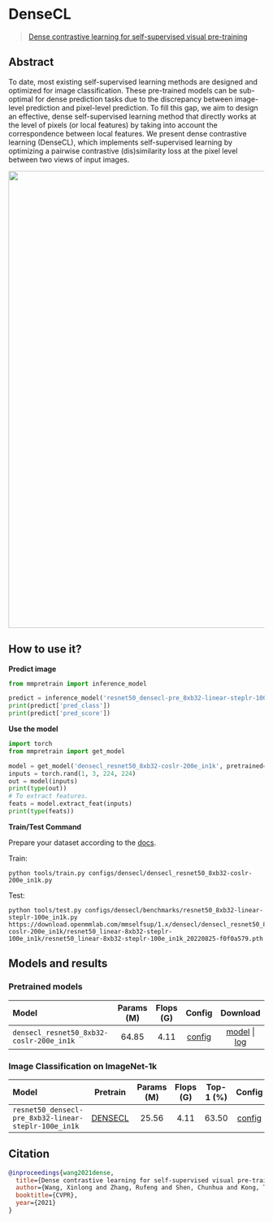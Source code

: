 # DenseCL

> [Dense contrastive learning for self-supervised visual pre-training](https://arxiv.org/abs/2011.09157)

<!-- [ALGORITHM] -->

## Abstract

To date, most existing self-supervised learning methods are designed and optimized for image classification. These pre-trained models can be sub-optimal for dense prediction tasks due to the discrepancy between image-level prediction and pixel-level prediction. To fill this gap, we aim to design an effective, dense self-supervised learning method that directly works at the level of pixels (or local features) by taking into account the correspondence between local features. We present dense contrastive learning (DenseCL), which implements self-supervised learning by optimizing a pairwise contrastive (dis)similarity loss at the pixel level between two views of input images.

<div align=center>
<img src="https://user-images.githubusercontent.com/36138628/149721111-bab03a6d-a30d-418e-b338-43c3689cfc65.png" width="900" />
</div>

## How to use it?

<!-- [TABS-BEGIN] -->

**Predict image**

```python
from mmpretrain import inference_model

predict = inference_model('resnet50_densecl-pre_8xb32-linear-steplr-100e_in1k', 'demo/bird.JPEG')
print(predict['pred_class'])
print(predict['pred_score'])
```

**Use the model**

```python
import torch
from mmpretrain import get_model

model = get_model('densecl_resnet50_8xb32-coslr-200e_in1k', pretrained=True)
inputs = torch.rand(1, 3, 224, 224)
out = model(inputs)
print(type(out))
# To extract features.
feats = model.extract_feat(inputs)
print(type(feats))
```

**Train/Test Command**

Prepare your dataset according to the [docs](https://mmpretrain.readthedocs.io/en/main/user_guides/dataset_prepare.html#prepare-dataset).

Train:

```shell
python tools/train.py configs/densecl/densecl_resnet50_8xb32-coslr-200e_in1k.py
```

Test:

```shell
python tools/test.py configs/densecl/benchmarks/resnet50_8xb32-linear-steplr-100e_in1k.py https://download.openmmlab.com/mmselfsup/1.x/densecl/densecl_resnet50_8xb32-coslr-200e_in1k/resnet50_linear-8xb32-steplr-100e_in1k/resnet50_linear-8xb32-steplr-100e_in1k_20220825-f0f0a579.pth
```

<!-- [TABS-END] -->

## Models and results

### Pretrained models

| Model                                    | Params (M) | Flops (G) |                       Config                        |                                                                                                                                                               Download                                                                                                                                                                |
| :--------------------------------------- | :--------: | :-------: | :-------------------------------------------------: | :-----------------------------------------------------------------------------------------------------------------------------------------------------------------------------------------------------------------------------------------------------------------------------------------------------------------------------------: |
| `densecl_resnet50_8xb32-coslr-200e_in1k` |   64.85    |   4.11    | [config](densecl_resnet50_8xb32-coslr-200e_in1k.py) | [model](https://download.openmmlab.com/mmselfsup/1.x/densecl/densecl_resnet50_8xb32-coslr-200e_in1k/densecl_resnet50_8xb32-coslr-200e_in1k_20220825-3078723b.pth) \| [log](https://download.openmmlab.com/mmselfsup/1.x/densecl/densecl_resnet50_8xb32-coslr-200e_in1k/densecl_resnet50_8xb32-coslr-200e_in1k_20220825-3078723b.json) |

### Image Classification on ImageNet-1k

| Model                                                |                                                                              Pretrain                                                                               | Params (M) | Flops (G) | Top-1 (%) |                             Config                             |                                                                                                                                                                                                      Download                                                                                                                                                                                                       |
| :--------------------------------------------------- | :-----------------------------------------------------------------------------------------------------------------------------------------------------------------: | :--------: | :-------: | :-------: | :------------------------------------------------------------: | :-----------------------------------------------------------------------------------------------------------------------------------------------------------------------------------------------------------------------------------------------------------------------------------------------------------------------------------------------------------------------------------------------------------------: |
| `resnet50_densecl-pre_8xb32-linear-steplr-100e_in1k` | [DENSECL](https://download.openmmlab.com/mmselfsup/1.x/densecl/densecl_resnet50_8xb32-coslr-200e_in1k/densecl_resnet50_8xb32-coslr-200e_in1k_20220825-3078723b.pth) |   25.56    |   4.11    |   63.50   | [config](benchmarks/resnet50_8xb32-linear-steplr-100e_in1k.py) | [model](https://download.openmmlab.com/mmselfsup/1.x/densecl/densecl_resnet50_8xb32-coslr-200e_in1k/resnet50_linear-8xb32-steplr-100e_in1k/resnet50_linear-8xb32-steplr-100e_in1k_20220825-f0f0a579.pth) \| [log](https://download.openmmlab.com/mmselfsup/1.x/densecl/densecl_resnet50_8xb32-coslr-200e_in1k/resnet50_linear-8xb32-steplr-100e_in1k/resnet50_linear-8xb32-steplr-100e_in1k_20220825-f0f0a579.json) |

## Citation

```bibtex
@inproceedings{wang2021dense,
  title={Dense contrastive learning for self-supervised visual pre-training},
  author={Wang, Xinlong and Zhang, Rufeng and Shen, Chunhua and Kong, Tao and Li, Lei},
  booktitle={CVPR},
  year={2021}
}
```
